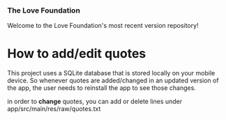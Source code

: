 ### The Love Foundation
Welcome to the Love Foundation's most recent version repository!

# How to add/edit quotes
This project uses a SQLite database that is stored locally on your mobile device.
So whenever quotes are added/changed in an updated version of the app, the user needs
to reinstall the app to see those changes.

in order to **change** quotes, you can add or delete lines under app/src/main/res/raw/quotes.txt